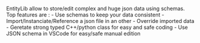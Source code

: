 EntityLib allow to store/edit complex and huge json data using schemas.
Top features are :
	- Use schemas to keep your data consistent
	- Import/Instanciate/Reference a json file in an other
	- Override imported data
	- Geretate strong typed C++/python class for easy and safe coding
	- Use JSON schema in VSCode for easy/safe manual edition
